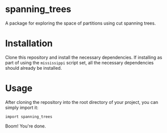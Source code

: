 # spanning_trees
A package for exploring the space of partitions using cut spanning trees.

# Installation
Clone this repository and install the necessary dependencies. If
installing as part of using the `mississippi` script set, all the
necessary dependencies should already be installed.

# Usage
After cloning the repository into the root directory of your project, you
can simply import it:

```
import spanning_trees
```

Boom! You're done.
